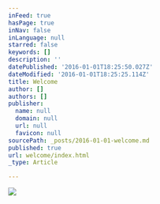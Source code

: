 ```yaml
---
inFeed: true
hasPage: true
inNav: false
inLanguage: null
starred: false
keywords: []
description: ''
datePublished: '2016-01-01T18:25:50.027Z'
dateModified: '2016-01-01T18:25:25.114Z'
title: Welcome
author: []
authors: []
publisher:
  name: null
  domain: null
  url: null
  favicon: null
sourcePath: _posts/2016-01-01-welcome.md
published: true
url: welcome/index.html
_type: Article

---
```

![](https://the-grid-user-content.s3-us-west-2.amazonaws.com/97e900d0-2dbb-4854-a2e5-3ff2c1d8e23a.jpg)
